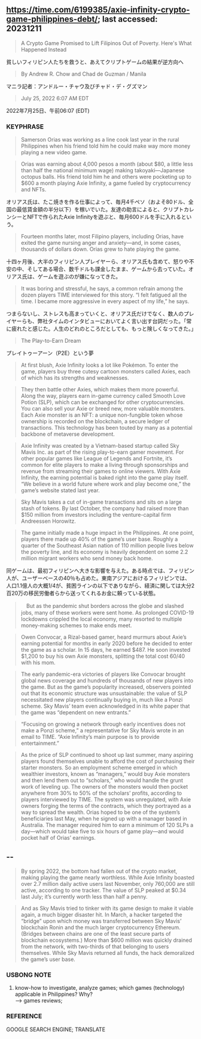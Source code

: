 ## https://time.com/6199385/axie-infinity-crypto-game-philippines-debt/; last accessed: 20231211

> A Crypto Game Promised to Lift Filipinos Out of Poverty. Here's What Happened Instead

貧しいフィリピン人たちを救うと、あえてクリプトゲームの結果が逆方向へ　

> By Andrew R. Chow and Chad de Guzman / Manila

マニラ記者：アンドルー・チャウ及びチャド・デ・グズマン

> July 25, 2022 6:07 AM EDT

2022年7月25日、午前06:07 (EDT)

### KEYPHRASE

> Samerson Orias was working as a line cook last year in the rural Philippines when his friend told him he could make way more money playing a new video game.

> Orias was earning about 4,000 pesos a month (about $80, a little less than half the national minimum wage) making takoyaki—Japanese octopus balls. His friend told him he and others were pocketing up to $600 a month playing Axie Infinity, a game fueled by cryptocurrency and NFTs.

オリアス氏は、たこ焼きを作る仕事によって、毎月4千ペソ（およそ80ドル、全国の最低賃金額の半分以下）を稼いでいた。友達の助言によると、クリプトカレンシーとNFTで作られたAxie Infinityを遊ぶと、毎月600ドルを手に入れるという。

> Fourteen months later, most Filipino players, including Orias, have exited the game nursing anger and anxiety—and, in some cases, thousands of dollars down. Orias grew to hate playing the game. 

十四ヶ月後、大半のフィリピン人プレイヤーら、オリアス氏も含めて、怒りや不安の中、そしてある場合、数千ドルも課金したまま、ゲームから去っていた。オリアス氏は、ゲームを遊ぶのが嫌になってきた。

> It was boring and stressful, he says, a common refrain among the dozen players TIME interviewed for this story. “I felt fatigued all the time. I became more aggressive in every aspect of my life,” he says.

つまらないし、ストレスも高まっていくと、オリアス氏だけでなく、数人のプレイヤーらも、弊社タイムのインタビューにおいてよく言い出す台詞だった。「常に疲れたと感じた。人生のどれのところだとしても、もっと険しくなってきた。」

> The Play-to-Earn Dream

プレイトゥーアーン（P2E）という夢

> At first blush, Axie Infinity looks a lot like Pokémon. To enter the game, players buy three cutesy cartoon monsters called Axies, each of which has its strengths and weaknesses. 


> They then battle other Axies, which makes them more powerful. Along the way, players earn in-game currency called Smooth Love Potion (SLP), which can be exchanged for other cryptocurrencies. You can also sell your Axie or breed new, more valuable monsters. Each Axie monster is an NFT: a unique non-fungible token whose ownership is recorded on the blockchain, a secure ledger of transactions. This technology has been touted by many as a potential backbone of metaverse development.

> Axie Infinity was created by a Vietnam-based startup called Sky Mavis Inc. as part of the rising play-to-earn gamer movement. For other popular games like League of Legends and Fortnite, it’s common for elite players to make a living through sponsorships and revenue from streaming their games to online viewers. With Axie Infinity, the earning potential is baked right into the game play itself. “We believe in a world future where work and play become one,” the game’s website stated last year.

> Sky Mavis takes a cut of in-game transactions and sits on a large stash of tokens. By last October, the company had raised more than $150 million from investors including the venture-capital firm Andreessen Horowitz.

> The game initially made a huge impact in the Philippines. At one point, players there made up 40% of the game’s user base. Roughly a quarter of the Southeast Asian nation of 110 million people lives below the poverty line, and its economy is heavily dependent on some 2.2 million migrant workers who send money back home. 

同ゲームは、最初フィリピンへ大きな影響を与えた。ある時点では、フィリピン人が、ユーザーベースの40％も占めた。東南アジアにおけるフィリピンでは、人口1.1億人の大概1/4が、貧困ラインの以下でありながら、経済に関しては大分2百20万の移民労働者らから送ってくれるお金に頼っている状態。

>　But as the pandemic shut borders across the globe and slashed jobs, many of these workers were sent home. As prolonged COVID-19 lockdowns crippled the local economy, many resorted to multiple money-making schemes to make ends meet.


> Owen Convocar, a Rizal-based gamer, heard murmurs about Axie’s earning potential for months in early 2020 before he decided to enter the game as a scholar. In 15 days, he earned $487. He soon invested $1,200 to buy his own Axie monsters, splitting the total cost 60/40 with his mom.

> The early pandemic-era victories of players like Convocar brought global news coverage and hundreds of thousands of new players into the game. But as the game’s popularity increased, observers pointed out that its economic structure was unsustainable: the value of SLP necessitated new players continually buying in, much like a Ponzi scheme. Sky Mavis’ team even acknowledged in its white paper that the game was “dependent on new entrants.”

> “Focusing on growing a network through early incentives does not make a Ponzi scheme,” a representative for Sky Mavis wrote in an email to TIME. “Axie Infinity’s main purpose is to provide entertainment.”

> As the price of SLP continued to shoot up last summer, many aspiring players found themselves unable to afford the cost of purchasing their starter monsters. So an employment scheme emerged in which wealthier investors, known as “managers,” would buy Axie monsters and then lend them out to “scholars,” who would handle the grunt work of leveling up. The owners of the monsters would then pocket anywhere from 30% to 50% of the scholars’ profits, according to players interviewed by TIME. The system was unregulated, with Axie owners forging the terms of the contracts, which they portrayed as a way to spread the wealth. Orias hoped to be one of the system’s beneficiaries last May, when he signed up with a manager based in Australia. The manager required him to earn a minimum of 120 SLPs a day—which would take five to six hours of game play—and would pocket half of Orias’ earnings.

## --

> By spring 2022, the bottom had fallen out of the crypto market, making playing the game nearly worthless. While Axie Infinity boasted over 2.7 million daily active users last November, only 760,000 are still active, according to one tracker. The value of SLP peaked at $0.34 last July; it’s currently worth less than half a penny. 

> And as Sky Mavis tried to tinker with its game design to make it viable again, a much bigger disaster hit. In March, a hacker targeted the “bridge” upon which money was transferred between Sky Mavis’ blockchain Ronin and the much larger cryptocurrency Ethereum. (Bridges between chains are one of the least secure parts of blockchain ecosystems.) More than $600 million was quickly drained from the network, with two-thirds of that belonging to users themselves. While Sky Mavis returned all funds, the hack demoralized the game’s user base.

### USBONG NOTE

1) know-how to investigate, analyze games; which games (technology) applicable in Philippines? Why?<br/>
--> games reviews;

### REFERENCE

GOOGLE SEARCH ENGINE; TRANSLATE

